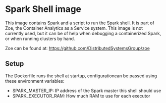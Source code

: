 # Spark Shell image

This image contains Spark and a script to run the Spark shell. It is part of Zoe, the Container Analytics as a
Service system. This image is not currently used, but it can be of help when debugging a containerized Spark,
or when running clusters by hand.

Zoe can be found at: https://github.com/DistributedSystemsGroup/zoe

## Setup

The Dockerfile runs the shell at startup, configurationcan be passed using these environment variables:

* SPARK\_MASTER\_IP: IP address of the Spark master this shell should use
* SPARK\_EXECUTOR\_RAM: How much RAM to use for each executor

